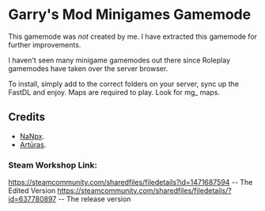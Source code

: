 # Garry's Mod Minigames Gamemode
This gamemode was *not* created by me. I have extracted this gamemode for further improvements.

I haven't seen many minigame gamemodes out there since Roleplay gamemodes have taken over the server browser.

To install, simply add to the correct folders on your server, sync up the FastDL and enjoy. Maps are required to play. Look for mg_ maps.

## Credits
+ [NaNpx](https://steamcommunity.com/sharedfiles/filedetails/?id=637780897 "Original gamemode creator").
+ [Artūras](https://steamcommunity.com/sharedfiles/filedetails?id=1471687594 "Edited the gamemode and added more features").




### Steam Workshop Link:
https://steamcommunity.com/sharedfiles/filedetails?id=1471687594 -- The Edited Version
https://steamcommunity.com/sharedfiles/filedetails/?id=637780897 -- The release version
